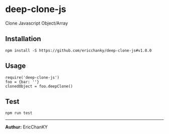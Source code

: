 # deep-clone-js
Clone Javascript Object/Array

## Installation
```
npm install -S https://github.com/ericchanky/deep-clone-js#v1.0.0
```

## Usage
```
require('deep-clone-js')
foo = {bar: ''}
clonedObject = foo.deepClone()
```

## Test
```
npm run test
```

---

**Authur:** EricChanKY
